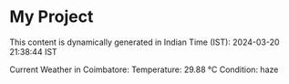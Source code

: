 # My Project

This content is dynamically generated in Indian Time (IST): 2024-03-20 21:38:44 IST


Current Weather in Coimbatore:
Temperature: 29.88 °C
Condition: haze
